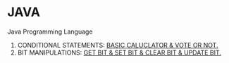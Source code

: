 # JAVA
Java Programming Language
1. CONDITIONAL STATEMENTS: [BASIC CALUCLATOR & VOTE OR NOT.](https://github.com/DEEPAK-RAMGIRI/JAVA/blob/main/ConditionsStatement.java)
2. BIT MANIPULATIONS: [GET BIT & SET BIT & CLEAR BIT & UPDATE BIT.](https://github.com/DEEPAK-RAMGIRI/JAVA/blob/main/BitManipulation.java)
